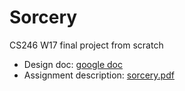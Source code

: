 # Sorcery
CS246 W17 final project from scratch
- Design doc: [google doc](https://docs.google.com/document/d/1Je8MU08sZb_eIcI8o4B8VHOqd8y_avJwwet7mCepvWE/edit?usp=sharing)
- Assignment description: [sorcery.pdf](doc/sorcery.pdf)
